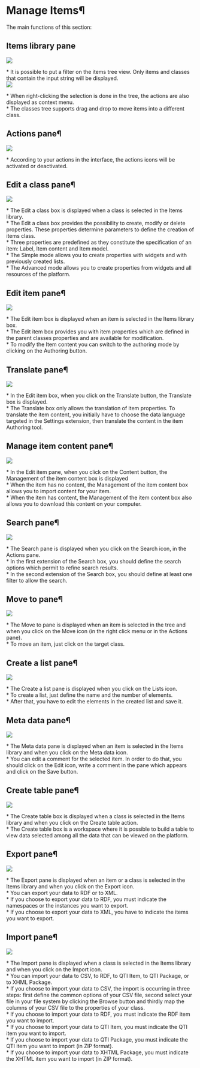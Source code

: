 <!--
parent:
    title: Items
author:
    - 'Jérôme Bogaerts'
created_at: '2011-04-21 16:04:55'
updated_at: '2013-03-13 13:17:15'
tags:
    - Items
-->

Manage Items¶
=============

The main functions of this section:

Items library pane
------------------

![](../resources/items-library.png)

\* It is possible to put a filter on the items tree view. Only items and classes that contain the input string will be displayed.\
![](../resources/Manage_items.jpeg)

\* When right-clicking the selection is done in the tree, the actions are also displayed as context menu.\
 \* The classes tree supports drag and drop to move items into a different class.

Actions pane¶
-------------

![](../resources/items-actions.png)

\* According to your actions in the interface, the actions icons will be activated or deactivated.

Edit a class pane¶
------------------

![](../resources/items-editclass.png)

\* The Edit a class box is displayed when a class is selected in the Items library.\
 \* The Edit a class box provides the possibility to create, modify or delete properties. These properties determine parameters to define the creation of items class.\
 \* Three properties are predefined as they constitute the specification of an item: Label, Item content and Item model.\
 \* The Simple mode allows you to create properties with widgets and with previously created lists.\
 \* The Advanced mode allows you to create properties from widgets and all resources of the platform.

Edit item pane¶
---------------

![](../resources/items-edit.png)

\* The Edit item box is displayed when an item is selected in the Items library box.\
 \* The Edit item box provides you with item properties which are defined in the parent classes properties and are available for modification.\
 \* To modify the Item content you can switch to the authoring mode by clicking on the Authoring button.

Translate pane¶
---------------

![](../resources/items-translate.png)

\* In the Edit item box, when you click on the Translate button, the Translate box is displayed.\
 \* The Translate box only allows the translation of item properties. To translate the item content, you initially have to choose the data language targeted in the Settings extension, then translate the content in the item Authoring tool.

Manage item content pane¶
-------------------------

![](../resources/items-content.png)

\* In the Edit item pane, when you click on the Content button, the Management of the item content box is displayed\
 \* When the item has no content, the Management of the item content box allows you to import content for your item.\
 \* When the item has content, the Management of the item content box also allows you to download this content on your computer.

Search pane¶
------------

![](../resources/items-search.png)

\* The Search pane is displayed when you click on the Search icon, in the Actions pane.\
 \* In the first extension of the Search box, you should define the search options which permit to refine search results.\
 \* In the second extension of the Search box, you should define at least one filter to allow the search.

Move to pane¶
-------------

![](../resources/items-move.png)

\* The Move to pane is displayed when an item is selected in the tree and when you click on the Move icon (in the right click menu or in the Actions pane).\
 \* To move an item, just click on the target class.

Create a list pane¶
-------------------

![](../resources/items-list.png)

\* The Create a list pane is displayed when you click on the Lists icon.\
 \* To create a list, just define the name and the number of elements.\
 \* After that, you have to edit the elements in the created list and save it.

Meta data pane¶
---------------

![](../resources/items-metadata.png)

\* The Meta data pane is displayed when an item is selected in the Items library and when you click on the Meta data icon.\
 \* You can edit a comment for the selected item. In order to do that, you should click on the Edit icon, write a comment in the pane which appears and click on the Save button.

Create table pane¶
------------------

![](../resources/items-createtable.png)

\* The Create table box is displayed when a class is selected in the Items library and when you click on the Create table action.\
 \* The Create table box is a workspace where it is possible to build a table to view data selected among all the data that can be viewed on the platform.

Export pane¶
------------

![](../resources/items-export1.png)

\* The Export pane is displayed when an item or a class is selected in the Items library and when you click on the Export icon.\
 \* You can export your data to RDF or to XML.\
 \* If you choose to export your data to RDF, you must indicate the namespaces or the instances you want to export.\
 \* If you choose to export your data to XML, you have to indicate the items you want to export.

Import pane¶
------------

![](../resources/items-import.png)

\* The Import pane is displayed when a class is selected in the Items library and when you click on the Import icon.\
 \* You can import your data to CSV, to RDF, to QTI Item, to QTI Package, or to XHML Package.\
 \* If you choose to import your data to CSV, the import is occurring in three steps: first define the common options of your CSV file, second select your file in your file system by clicking the Browse button and thirdly map the columns of your CSV file to the properties of your class.\
 \* If you choose to import your data to RDF, you must indicate the RDF item you want to import.\
 \* If you choose to import your data to QTI Item, you must indicate the QTI item you want to import.\
 \* If you choose to import your data to QTI Package, you must indicate the QTI item you want to import (in ZIP format).\
 \* If you choose to import your data to XHTML Package, you must indicate the XHTML item you want to import (in ZIP format).

